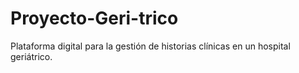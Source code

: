 # Proyecto-Geri-trico
Plataforma digital para la gestión de historias clínicas en un hospital geriátrico.
